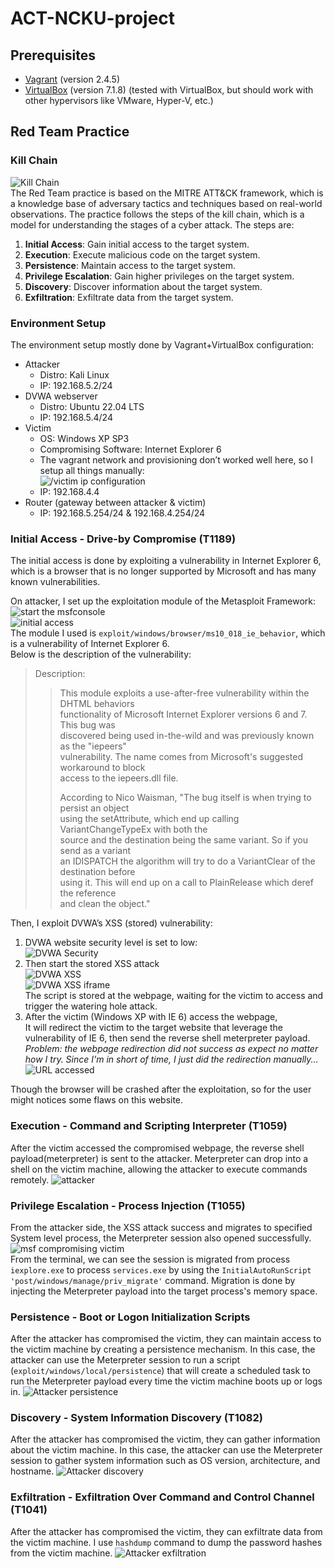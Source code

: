 # ACT-NCKU-project

## Prerequisites

- [Vagrant](https://www.vagrantup.com/downloads) (version 2.4.5)
- [VirtualBox](https://www.virtualbox.org/wiki/Downloads) (version 7.1.8) (tested with VirtualBox, but should work with other hypervisors like VMware, Hyper-V, etc.)

## Red Team Practice

### Kill Chain

![Kill Chain](img/kill_chain.png)  
The Red Team practice is based on the MITRE ATT&CK framework, which is a knowledge base of adversary tactics and techniques based on real-world observations.
The practice follows the steps of the kill chain, which is a model for understanding the stages of a cyber attack. The steps are:

1. **Initial Access**: Gain initial access to the target system.
2. **Execution**: Execute malicious code on the target system.
3. **Persistence**: Maintain access to the target system.
4. **Privilege Escalation**: Gain higher privileges on the target system.
5. **Discovery**: Discover information about the target system.
6. **Exfiltration**: Exfiltrate data from the target system.

### Environment Setup

The environment setup mostly done by Vagrant+VirtualBox configuration:

- Attacker
  - Distro: Kali Linux
  - IP: 192.168.5.2/24
- DVWA webserver
  - Distro: Ubuntu 22.04 LTS
  - IP: 192.168.5.4/24
- Victim
  - OS: Windows XP SP3
  - Compromising Software: Internet Explorer 6
  - The vagrant network and provisioning don’t worked well here, so I setup all things manually:  
    ![/victim ip configuration](img/victim_ip_config.png)
  - IP: 192.168.4.4
- Router (gateway between attacker & victim)
  - IP: 192.168.5.254/24 & 192.168.4.254/24

### Initial Access - Drive-by Compromise (T1189)

The initial access is done by exploiting a vulnerability in Internet Explorer 6, which is a browser that is no longer supported by Microsoft and has many known vulnerabilities.

On attacker, I set up the exploitation module of the Metasploit Framework:  
![start the msfconsole](img/attacker_msfconsole.png)  
![initial access](img/attacker_initial_access.png)  
The module I used is `exploit/windows/browser/ms10_018_ie_behavior`, which is a vulnerability of Internet Explorer 6.  
Below is the description of the vulnerability:

>Description:  
>> This module exploits a use-after-free vulnerability within the DHTML behaviors  
>> functionality of Microsoft Internet Explorer versions 6 and 7. This bug was  
>> discovered being used in-the-wild and was previously known as the "iepeers"  
>> vulnerability. The name comes from Microsoft's suggested workaround to block  
>> access to the iepeers.dll file.  
>>
>> According to Nico Waisman, "The bug itself is when trying to persist an object  
>> using the setAttribute, which end up calling VariantChangeTypeEx with both the  
>> source and the destination being the same variant. So if you send as a variant  
>> an IDISPATCH the algorithm will try to do a VariantClear of the destination before  
>> using it. This will end up on a call to PlainRelease which deref the reference  
>> and clean the object."  

Then, I exploit DVWA’s XSS (stored) vulnerability:

1. DVWA website security level is set to low:  
   ![DVWA Security](img/dvwa_security_level.png)  
2. Then start the stored XSS attack  
   ![DVWA XSS](img/attacker_stored_xss.png)  
   ![DVWA XSS iframe](img/attacker_iframe.png)  
   The script is stored at the webpage, waiting for the victim to access and trigger the watering hole attack.  
3. After the victim (Windows XP with IE 6) access the webpage,  
   It will redirect the victim to the target website that leverage the vulnerability of IE 6, then send the reverse shell meterpreter payload.  
   *Problem: the webpage redirection did not success as expect no matter how I try. Since I'm in short of time, I just did the redirection manually...*
   ![URL accessed](img/victim_accessing_compromised_page.png)  

Though the browser will be crashed after the exploitation, so for the user might notices some flaws on this website.

### Execution - Command and Scripting Interpreter (T1059)

After the victim accessed the compromised webpage, the reverse shell payload(meterpreter) is sent to the attacker. Meterpreter can drop into a shell on the victim machine, allowing the attacker to execute commands remotely.
![attacker](img/attacker_C2.png)


### Privilege Escalation - Process Injection (T1055)

From the attacker side, the XSS attack success and migrates to specified System level process, the Meterpreter session also opened successfully.  
![msf compromising victim](img/attacker_compromised_victim.png)  
From the terminal, we can see the session is migrated from process `iexplore.exe` to process `services.exe` by using the `InitialAutoRunScript 'post/windows/manage/priv_migrate'` command. Migration is done by injecting the Meterpreter payload into the target process's memory space.

### Persistence - Boot or Logon Initialization Scripts

After the attacker has compromised the victim, they can maintain access to the victim machine by creating a persistence mechanism. In this case, the attacker can use the Meterpreter session to run a script (`exploit/windows/local/persistence`) that will create a scheduled task to run the Meterpreter payload every time the victim machine boots up or logs in.
![Attacker persistence](img/attacker_persistence.png)

### Discovery - System Information Discovery (T1082)

After the attacker has compromised the victim, they can gather information about the victim machine. In this case, the attacker can use the Meterpreter session to gather system information such as OS version, architecture, and hostname.
![Attacker discovery](img/attacker_discovery.png)

### Exfiltration - Exfiltration Over Command and Control Channel (T1041)

After the attacker has compromised the victim, they can exfiltrate data from the victim machine.
I use `hashdump` command to dump the password hashes from the victim machine.
![Attacker exfiltration](img/attacker_msf_hashdump.png)